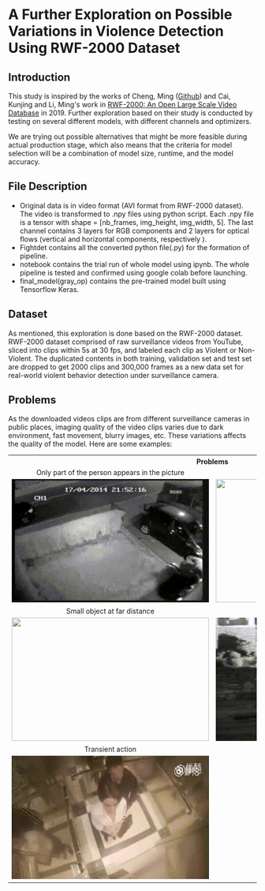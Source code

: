# A Further Exploration on Possible Variations in Violence Detection Using RWF-2000 Dataset
## Introduction

This study is inspired by the works of Cheng, Ming ([Github](https://github.com/mchengny/RWF2000-Video-Database-for-Violence-Detection)) and Cai, Kunjing and Li, Ming's work in [RWF-2000: An Open Large Scale Video Database](https://arxiv.org/abs/1911.05913v3) in 2019. Further exploration based on their study is conducted by testing on several different models, with different channels and optimizers. 

We are trying out possible alternatives that might be more feasible during actual production stage, which also means that the criteria for model selection will be a combination of model size, runtime, and the model accuracy.

## File Description
<ul>
<li>Original data is in video format (AVI format from RWF-2000 dataset). The video is transformed to .npy files using python script. Each .npy file is a tensor with shape = [nb_frames, img_height, img_width, 5]. The last channel contains 3 layers for RGB components and 2 layers for optical flows (vertical and horizontal components, respectively ).</li>
<li>Fightdet contains all the converted python file(.py) for the formation of pipeline.</li>
<li>notebook contains the trial run of whole model using ipynb. The whole pipeline is tested and confirmed using google colab before launching.</li>
<li>final_model(gray_op) contains the pre-trained model built using Tensorflow Keras.</li></ul>

##  Dataset
As mentioned, this exploration is done based on the RWF-2000 dataset. RWF-2000 dataset comprised of raw surveillance videos from YouTube, sliced into clips within 5s at 30 fps, and labeled each clip as Violent or Non-Violent. The duplicated contents in both training, validation set and test set are dropped to get 2000 clips and 300,000 frames as a new data set for real-world violent behavior detection under surveillance camera.

## Problems
As the downloaded videos clips are from different surveillance cameras in public places, imaging quality of the video clips varies due to dark environment, fast movement, blurry images, etc. These variations affects the quality of the model. Here are some examples:

<table align='center'>
  <tr>
    <th colspan="2" style="text-align:center">Problems</th>
  </tr>
  <tr>
    <td align="center">Only part of the person appears in the picture</td>
    <td align="center">Crowds and chaos</td>
  </tr>
  <tr>
    <td align="center"><img src="https://github.com/Chewgithub/Fightdet/blob/master/images/blocked.gif" width="400px" height="250px"></td>
    <td align="center"><img src="https://github.com/Chewgithub/Fightdet/blob/master/images/crowded.gif" width="400px" height="250px"></td>
  </tr>
  <tr>
    <td align="center">Small object at far distance</td>
    <td align="center">Low resolution</td>
  </tr>
  <tr>
    <td align="center"><img src="https://github.com/Chewgithub/Fightdet/blob/master/images/far_distance.gif" width="400px" height="250px"></td>
    <td align="center"><img src="https://github.com/Chewgithub/Fightdet/blob/master/images/low_resolution.gif" width="400px" height="250px"></td>
  </tr>
  <tr>
    <td align="center">Transient action</td>
    <td></td>
  </tr>
  <tr>
    <td align="center"><img src="https://github.com/Chewgithub/Fightdet/blob/master/images/transient.gif" width="400px" height="250px"></td>
    <td></td>
  </tr>
</table>


